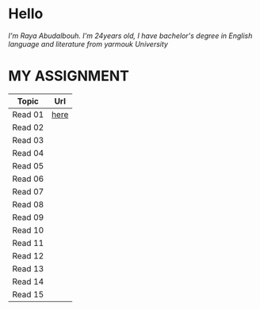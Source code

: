 # Hello
*I'm Raya Abudalbouh. I'm 24years old, I have bachelor's degree in English language and literature from yarmouk University*

# MY ASSIGNMENT
Topic     |  Url
----------|----------
Read 01 |[here](https://raya33.github.io/Code-201-Reading-Notes/Read%2001/)
Read 02 |
Read 03 |
Read 04 |
Read 05 |
Read 06 |
Read 07 |
Read 08 |
Read 09 |
Read 10 |
Read 11 |
Read 12 |
Read 13 |
Read 14 |
Read 15 |
